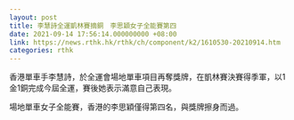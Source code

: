 ```yaml
---
layout: post
title: 李慧詩全運凱林賽摘銅　李思穎女子全能賽第四
date: 2021-09-14 17:56:14.000000000 +08:00
link: https://news.rthk.hk/rthk/ch/component/k2/1610530-20210914.htm
categories: rthk
---
```


香港單車手李慧詩，於全運會場地單車項目再奪獎牌，在凱林賽決賽得季軍，以1金1銅完成今屆全運，賽後她表示滿意自己表現。

場地單車女子全能賽，香港的李思穎僅得第四名，與獎牌擦身而過。
